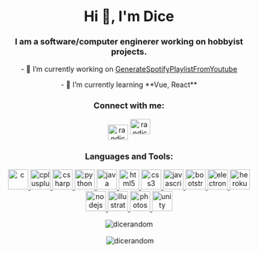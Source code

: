 <h1 align="center">Hi 👋, I'm Dice</h1>
<h3 align="center">I am a software/computer enginerer working on hobbyist projects.</h3>
<p align="center">
- 🔭 I’m currently working on <a href="https://github.com/DiceRandom/GenerateSpotifyPlaylistFromYoutube" target="blank">GenerateSpotifyPlaylistFromYoutube</a>
</p>
<p align="center">
- 🌱 I’m currently learning **Vue, React**
</p>
<h3 align="center">Connect with me:</h3>
<p align="center">
<a href="https://twitter.com/randice_" target="blank"><img align="center" src="https://cdn.jsdelivr.net/npm/simple-icons@3.0.1/icons/twitter.svg" alt="randice_" height="30" width="40" /></a>
<a href="https://instagram.com/randice" target="blank"><img align="ce1nter" src="https://cdn.jsdelivr.net/npm/simple-icons@3.0.1/icons/instagram.svg" alt="randice" height="30" width="40" /></a>
</p>

<h3 align="center">Languages and Tools:</h3>
<p align="center">  
<a href="https://www.cprogramming.com/" target="_blank"> <img src="https://devicons.github.io/devicon/devicon.git/icons/c/c-original.svg" alt="c" width="40" height="40"/> </a> 
<a href="https://www.w3schools.com/cpp/" target="_blank"> <img src="https://devicons.github.io/devicon/devicon.git/icons/cplusplus/cplusplus-original.svg" alt="cplusplus" width="40" height="40"/> </a> 
<a href="https://www.w3schools.com/cs/" target="_blank"> <img src="https://devicons.github.io/devicon/devicon.git/icons/csharp/csharp-original.svg" alt="csharp" width="40" height="40"/> 
<a href="https://www.python.org" target="_blank"> <img src="https://devicons.github.io/devicon/devicon.git/icons/python/python-original.svg" alt="python" width="40" height="40"/> </a> 
<a href="https://www.java.com" target="_blank"> <img src="https://devicons.github.io/devicon/devicon.git/icons/java/java-original-wordmark.svg" alt="java" width="40" height="40"/> </a> 
<a href="https://www.w3.org/html/" target="_blank"> <img src="https://devicons.github.io/devicon/devicon.git/icons/html5/html5-original-wordmark.svg" alt="html5" width="40" height="40"/> </a> 
<a href="https://www.w3schools.com/css/" target="_blank"> <img src="https://devicons.github.io/devicon/devicon.git/icons/css3/css3-original-wordmark.svg" alt="css3" width="40" height="40"/> </a> 
<a href="https://developer.mozilla.org/en-US/docs/Web/JavaScript" target="_blank"> <img src="https://devicons.github.io/devicon/devicon.git/icons/javascript/javascript-original.svg" alt="javascript" width="40" height="40"/> </a> 
<a href="https://getbootstrap.com" target="_blank"> <img src="https://devicons.github.io/devicon/devicon.git/icons/bootstrap/bootstrap-plain.svg" alt="bootstrap" width="40" height="40"/> </a> </a> 
<a href="https://www.electronjs.org" target="_blank"> <img src="https://devicons.github.io/devicon/devicon.git/icons/electron/electron-original.svg" alt="electron" width="40" height="40"/> </a> 
<a href="https://heroku.com" target="_blank"> <img src="https://www.vectorlogo.zone/logos/heroku/heroku-icon.svg" alt="heroku" width="40" height="40"/> </a> 
<a href="https://nodejs.org" target="_blank"> <img src="https://devicons.github.io/devicon/devicon.git/icons/nodejs/nodejs-original-wordmark.svg" alt="nodejs" width="40" height="40"/> </a> 
<a href="https://www.adobe.com/in/products/illustrator.html" target="_blank"> <img src="https://www.vectorlogo.zone/logos/adobe_illustrator/adobe_illustrator-icon.svg" alt="illustrator" width="40" height="40"/> </a> 
<a href="https://www.photoshop.com/en" target="_blank"> <img src="https://devicons.github.io/devicon/devicon.git/icons/photoshop/photoshop-plain.svg" alt="photoshop" width="40" height="40"/> </a> 
<a href="https://unity.com/" target="_blank"> <img src="https://www.vectorlogo.zone/logos/unity3d/unity3d-icon.svg" alt="unity" width="40" height="40"/> </a> </p>

<p align="center"><img align="center" src="https://github-readme-stats.vercel.app/api/top-langs?username=dicerandom&show_icons=true&locale=en&layout=compact" alt="dicerandom" /></p>

<p align="center">&nbsp;<img align="center" src="https://github-readme-stats.vercel.app/api?username=dicerandom&show_icons=true&locale=en" alt="dicerandom" /></p>

<!--
**DiceRandom/DiceRandom** is a ✨ _special_ ✨ repository because its `README.md` (this file) appears on your GitHub profile.

